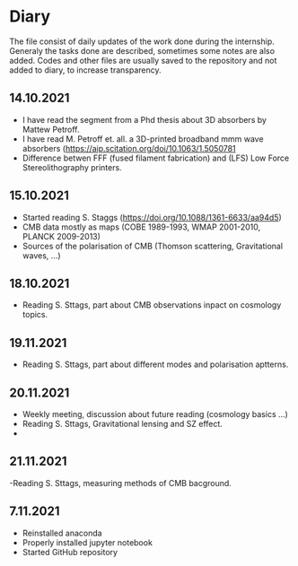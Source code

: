 # Diary

The file consist of daily updates of the work done during the internship. Generaly the tasks done are described, sometimes some notes are also added. Codes and other files are usually saved to the repository and not added to diary, to increase transparency.


## 14.10.2021
- I have read the segment from a Phd thesis about 3D absorbers by Mattew Petroff.
- I have read M. Petroff et. all. a 3D-printed broadband mmm wave absorbers (https://aip.scitation.org/doi/10.1063/1.5050781
- Difference betwen FFF (fused filament fabrication) and (LFS) Low Force Stereolithography printers. 

## 15.10.2021
- Started reading S. Staggs (https://doi.org/10.1088/1361-6633/aa94d5)
- CMB data mostly as maps (COBE 1989-1993, WMAP 2001-2010, PLANCK 2009-2013)
- Sources of the polarisation of CMB (Thomson scattering, Gravitational waves, ...)

## 18.10.2021
- Reading S. Sttags, part about CMB observations inpact on cosmology topics.

## 19.11.2021
- Reading S. Sttags, part about different modes and polarisation aptterns.

## 20.11.2021
- Weekly meeting, discussion about future reading (cosmology basics ...)
- Reading S. Sttags, Gravitational lensing and SZ effect.
- 
## 21.11.2021
-Reading S. Sttags, measuring methods of CMB bacground.

## 7.11.2021
- Reinstalled anaconda
- Properly installed jupyter notebook
- Started GitHub repository
